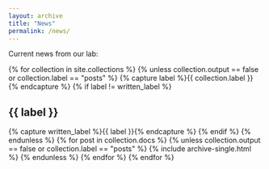 ```yaml
---
layout: archive
title: "News"
permalink: /news/
---
```


Current news from our lab:

{% for collection in site.collections %}
{% unless collection.output == false or collection.label == "posts" %}
{% capture label %}{{ collection.label }}{% endcapture %}
{% if label != written_label %}
<h2 id="{{ label | slugify }}" class="archive__subtitle">{{ label }}</h2>
{% capture written_label %}{{ label }}{% endcapture %}
{% endif %}
{% endunless %}
{% for post in collection.docs %}
{% unless collection.output == false or collection.label == "posts" %}
{% include archive-single.html %}
{% endunless %}
{% endfor %}
{% endfor %}
